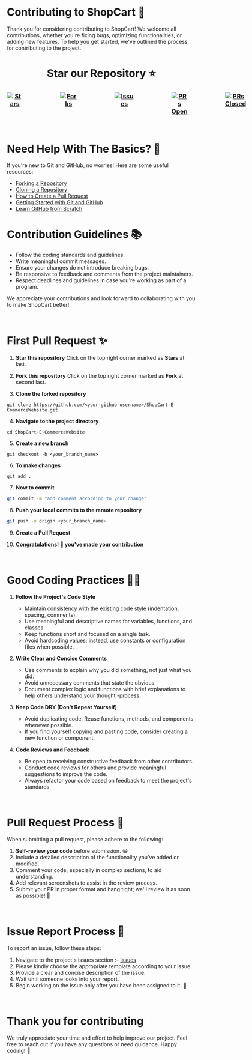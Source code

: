 

# Contributing to ShopCart 🎉

Thank you for considering contributing to ShopCart! We welcome all contributions, whether you're fixing bugs, optimizing functionalities, or adding new features. To help you get started, we've outlined the process for contributing to the project.

# <h1 align="center">Star our Repository ⭐</h1>

### <div align = "center" style = "display:flex; justify-content:space-evenly; gap:100px;" > [![Stars](https://img.shields.io/github/stars/shubham-mehta-002/ShopCart-E-CommerceWebsite?style=for-the-badge&logo=github)](https://github.com/shubham-mehta-002/ShopCart-E-CommerceWebsite/stargazers) [![Forks](https://img.shields.io/github/forks/shubham-mehta-002/ShopCart-E-CommerceWebsite?style=for-the-badge&logo=github)](https://github.com/shubham-mehta-002/ShopCart-E-CommerceWebsite/network/members) [![Issues](https://img.shields.io/github/issues/shubham-mehta-002/ShopCart-E-CommerceWebsite?style=for-the-badge&logo=github)](https://github.com/shubham-mehta-002/ShopCart-E-CommerceWebsite/issues) [![PRs Open](https://img.shields.io/github/issues-pr/shubham-mehta-002/ShopCart-E-CommerceWebsite?style=for-the-badge&logo=github)](https://github.com/shubham-mehta-002/ShopCart-E-CommerceWebsite/pulls) [![PRs Closed](https://img.shields.io/github/issues-pr-closed/shubham-mehta-002/ShopCart-E-CommerceWebsite?style=for-the-badge&logo=github&color=2cbe4e)](https://github.com/shubham-mehta-002/ShopCart-E-CommerceWebsite/pulls)</div>

<br>

# Need Help With The Basics? 🤔

If you're new to Git and GitHub, no worries! Here are some useful resources:

- [Forking a Repository](https://help.github.com/en/github/getting-started-with-github/fork-a-repo)
- [Cloning a Repository](https://help.github.com/en/desktop/contributing-to-projects/creating-an-issue-or-pull-request)
- [How to Create a Pull Request](https://opensource.com/article/19/7/create-pull-request-github)
- [Getting Started with Git and GitHub](https://towardsdatascience.com/getting-started-with-git-and-github-6fcd0f2d4ac6)
- [Learn GitHub from Scratch](https://docs.github.com/en/get-started/start-your-journey/git-and-github-learning-resources)


# Contribution Guidelines 📚

- Follow the coding standards and guidelines.
- Write meaningful commit messages.
- Ensure your changes do not introduce breaking bugs.
- Be responsive to feedback and comments from the project maintainers.
- Respect deadlines and guidelines in case you're working as part of a program.

We appreciate your contributions and look forward to collaborating with you to make ShopCart better!

<br>

# First Pull Request ✨

1. **Star this repository**
    Click on the top right corner marked as **Stars** at last.

2. **Fork this repository**
    Click on the top right corner marked as **Fork** at second last.

3. **Clone the forked repository**

```
git clone https://github.com/<your-github-username>/ShopCart-E-CommerceWebsite.git
```
  
4. **Navigate to the project directory**

```
cd ShopCart-E-CommerceWebsite
```

5. **Create a new branch**

```
git checkout -b <your_branch_name>
```

6. **To make changes**

```
git add .
```

7. **Now to commit**

```bash
git commit -m "add comment according to your change"
```

8. **Push your local commits to the remote repository**

```bash
git push -u origin <your_branch_name>
```

9. **Create a Pull Request**

10. **Congratulations! 🎉 you've made your contribution**

<br>


# Good Coding Practices 🧑‍💻

1. **Follow the Project's Code Style**

   - Maintain consistency with the existing code style (indentation, spacing, comments).
   - Use meaningful and descriptive names for variables, functions, and classes.
   - Keep functions short and focused on a single task.
   - Avoid hardcoding values; instead, use constants or configuration files when possible.

2. **Write Clear and Concise Comments**

   - Use comments to explain why you did something, not just what you did.
   - Avoid unnecessary comments that state the obvious.
   - Document complex logic and functions with brief explanations to help others understand your thought -process.

3. **Keep Code DRY (Don't Repeat Yourself)**

   - Avoid duplicating code. Reuse functions, methods, and components whenever possible.
   - If you find yourself copying and pasting code, consider creating a new function or component.

4. **Code Reviews and Feedback**

   - Be open to receiving constructive feedback from other contributors.
   - Conduct code reviews for others and provide meaningful suggestions to improve the code.
   - Always refactor your code based on feedback to meet the project's standards.

<br>

# Pull Request Process 🚀

When submitting a pull request, please adhere to the following:

1. **Self-review your code** before submission. 😀
2. Include a detailed description of the functionality you’ve added or modified.
3. Comment your code, especially in complex sections, to aid understanding.
4. Add relevant screenshots to assist in the review process.
5. Submit your PR in proper format and hang tight; we'll review it as soon as possible! 🚀

<br>

# Issue Report Process 📌

To report an issue, follow these steps:

1. Navigate to the project's issues section :- [Issues](https://github.com/shubham-mehta-002/ShopCart-E-CommerceWebsite/issues/new)
2. Please kindly choose the appropriate template according to your issue.
3. Provide a clear and concise description of the issue.
4. Wait until someone looks into your report.
5. Begin working on the issue only after you have been assigned to it. 🚀

<br>

# Thank you for contributing 

We truly appreciate your time and effort to help improve our project. Feel free to reach out if you have any questions or need guidance. Happy coding! 🚀

##
